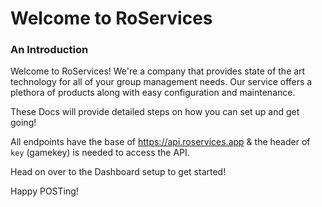 # Welcome to RoServices

### An Introduction

Welcome to RoServices! We're a company that provides state of the art technology for all of your group management needs. Our service offers a plethora of products along with easy configuration and maintenance. 

These Docs will provide detailed steps on how you can set up and get going! 

All endpoints have the base of https://api.roservices.app & the header of `key` (gamekey) is needed to access the API.

Head on over to the Dashboard setup to get started!

Happy POSTing!